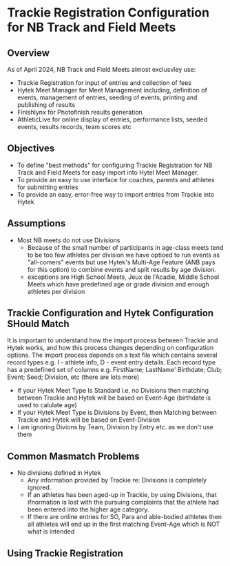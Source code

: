 # Trackie Registration Configuration for NB Track and Field Meets

## Overview
As of April 2024, NB Track and Field Meets almost exclusvley use:
- Trackie Registration for input of entries and collection of fees
- Hytek Meet Manager for Meet Management including, definition of events, management of entries, seeding of events, printing and publishing of results
- Finishlynx for Photofinish results generation
- AthleticLive for online display of entries, performance lists, seeded events, results records, team scores etc

## Objectives
- To define "best methods" for configuring Trackie Registration for NB Track and Field Meets for easy import into Hytel Meet Manager.
- To provide an easy to use interface for coaches, parents and athletes for submitting entries
- To provide an easy, error-free way to import entries from Trackie into Hytek

## Assumptions
- Most NB meets do not use Divisions
  - Because of the small number of participants in age-class meets tend to be too few athletes per division we have optioed to run events as "all-comers" events
 but use Hytek's Multi-Age Feature (ANB pays for this option) to combine events and split results by age division.
  - exceptions are High School Meets, Jeux de l'Acadie, Middle School Meets which have predefined age or grade division and enough athletes per division


## Trackie Configuration and Hytek Configuration SHould Match
It is important to understand how the import process between Trackie and Hytek works, and how this process changes depending on configuration options.
The import process depends on a text file which contains several record types e.g. I - athlete info, D - event entry details.
Each record type has a predefined set of columns e.g.  FirstName; LastName' Birthdate; Club; Event; Seed; Division, etc (there are lots more)

- If your Hytek Meet Type Is Standard i.e. no Divisions then matching between Trackie and Hytek will be based on Event-Age (birthdate is used to calulate age)
- If your Hytek Meet Type is Divisions by Event, then Matching between Trackie and Hytek will be based on Event-Division
- I am ignoring Divions by Team, Division by Entry etc. as we don't use them 

## Common Masmatch Problems
- No divisions defined in Hytek
   - Any information provided by Trackie re: Divisions is completely ignored.
    - If an athletes has been aged-up in Trackie, by using Divisions, that ifnormation is lost with the pursuing complaints that the athlete had been entered into the higher age category.
    - If there are online entries for SO, Para and able-bodied athletes then all athletes will end up in the first matching Event-Age which is NOT what is intended

## Using Trackie Registration 
